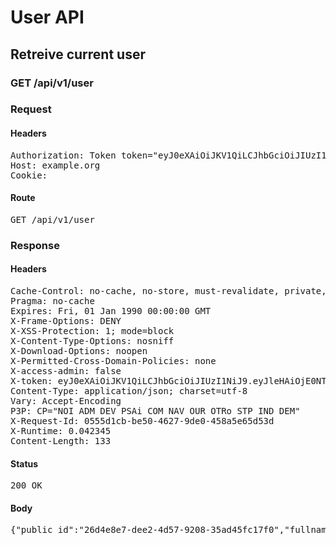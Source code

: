 # User API

## Retreive current user

### GET /api/v1/user
### Request

#### Headers

<pre>Authorization: Token token=&quot;eyJ0eXAiOiJKV1QiLCJhbGciOiJIUzI1NiJ9.eyJleHAiOjE0NTU1NTIxNzcsImFiaWxpdGllcyI6e30sInVzZXJfaWQiOiIyNmQ0ZThlNy1kZWUyLTRkNTctOTIwOC0zNWFkNDVmYzE3ZjAifQ.tZKoxljz32VaFf0y2ppcLiV8jB-vbLJpHMBvWPitDlk&quot;
Host: example.org
Cookie: </pre>

#### Route

<pre>GET /api/v1/user</pre>

### Response

#### Headers

<pre>Cache-Control: no-cache, no-store, must-revalidate, private, max-age=0
Pragma: no-cache
Expires: Fri, 01 Jan 1990 00:00:00 GMT
X-Frame-Options: DENY
X-XSS-Protection: 1; mode=block
X-Content-Type-Options: nosniff
X-Download-Options: noopen
X-Permitted-Cross-Domain-Policies: none
X-access-admin: false
X-token: eyJ0eXAiOiJKV1QiLCJhbGciOiJIUzI1NiJ9.eyJleHAiOjE0NTU1NTIxNzcsImFiaWxpdGllcyI6e30sInVzZXJfaWQiOiIyNmQ0ZThlNy1kZWUyLTRkNTctOTIwOC0zNWFkNDVmYzE3ZjAifQ.tZKoxljz32VaFf0y2ppcLiV8jB-vbLJpHMBvWPitDlk
Content-Type: application/json; charset=utf-8
Vary: Accept-Encoding
P3P: CP=&quot;NOI ADM DEV PSAi COM NAV OUR OTRo STP IND DEM&quot;
X-Request-Id: 0555d1cb-be50-4627-9de0-458a5e65d53d
X-Runtime: 0.042345
Content-Length: 133</pre>

#### Status

<pre>200 OK</pre>

#### Body

<pre>{"public_id":"26d4e8e7-dee2-4d57-9208-35ad45fc17f0","fullname":"translation missing: fr.unknown_user","email":"luc+14@sharinpix.com"}</pre>
